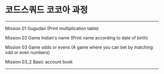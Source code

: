 # 코드스쿼드 코코아 과정
---
Mission 01
Gugudan (Print multiplication table)

Mission 02
Game Indian's name (Print name according to date of birth)

Mission 03
Game odds or evens (A game where you can bet by matching odd or even numbers)

Mission 03_2
Basic account book

---

